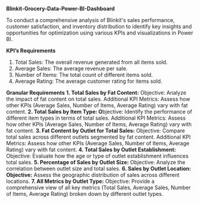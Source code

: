 **Blinkit-Grocery-Data-Power-BI-Dashboard**

To conduct a comprehensive analysis of Blinkit's sales performance, customer satisfaction, and inventory distribution to identify key insights and opportunities for optimization using various KPIs and visualizations in Power BI.

**KPI’s Requirements**
1.	Total Sales: The overall revenue generated from all items sold.
2.	Average Sales: The average revenue per sale.
3.	Number of Items: The total count of different items sold.
4.	Average Rating: The average customer rating for items sold.
   
**Granular Requirements**
**1.	Total Sales by Fat Content:** Objective: Analyze the impact of fat content on total sales. Additional KPI Metrics: Assess how other KPIs (Average Sales, Number of Items, Average Rating) vary with fat content.
**2.	Total Sales by Item Type: O**bjective: Identify the performance of different item types in terms of total sales. Additional KPI Metrics: Assess how other KPIs (Average Sales, Number of Items, Average Rating) vary with fat content.
**3.	Fat Content by Outlet for Total Sales:** Objective: Compare total sales across different outlets segmented by fat content. Additional KPI Metrics: Assess how other KPIs (Average Sales, Number of Items, Average Rating) vary with fat content.
**4.	Total Sales by Outlet Establishment:** Objective: Evaluate how the age or type of outlet establishment influences total sales.
**5.	Percentage of Sales by Outlet Size:** Objective: Analyze the correlation between outlet size and total sales.
**6.	Sales by Outlet Location: Objective:** Assess the geographic distribution of sales across different locations.
**7.	All Metrics by Outlet Type:** Objective: Provide a comprehensive view of all key metrics (Total Sales, Average Sales, Number of Items, Average Rating) broken down by different outlet types.

